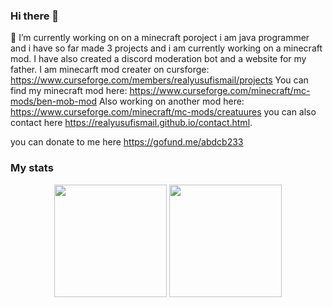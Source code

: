 ### Hi there 👋
 🔭 I’m currently working on on a minecraft poroject 
i am java programmer and i have so far made 3 projects and i am currently working on a minecraft mod. I have also created a discord moderation bot and a website for my father.
I am minecarft mod creater on cursforge: https://www.curseforge.com/members/realyusufismail/projects
You can find my minecraft mod here: https://www.curseforge.com/minecraft/mc-mods/ben-mob-mod
Also working on another mod here: https://www.curseforge.com/minecraft/mc-mods/creatuures
you can also contact here https://realyusufismail.github.io/contact.html.



you can donate to me here https://gofund.me/abdcb233



### My stats

<div align="center">
  <img height="180em" src="https://github-readme-stats.vercel.app/api?username=realyusufismail&count_private=true&show_icons=true&theme=dark" />
  <img height="180em" src="https://github-readme-stats.vercel.app/api/top-langs/?username=realyusufismail&count_private=true      &theme=dark&layout=compact&langs_count=6" />
</div>
